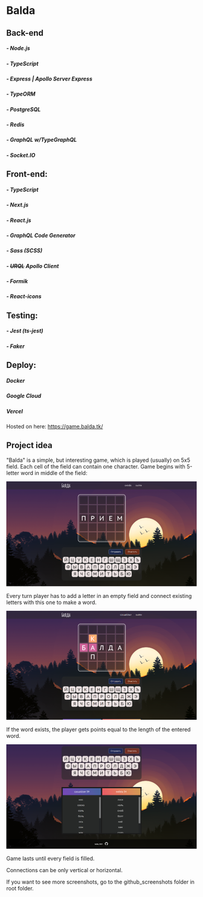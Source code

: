 # Balda

## Back-end
##### - Node.js
##### - TypeScript
##### - Express | Apollo Server Express 
##### - TypeORM
##### - PostgreSQL
##### - Redis
##### - GraphQL w/TypeGraphQL
##### - Socket.IO

## Front-end:
##### - TypeScript
##### - Next.js
##### - React.js
##### - GraphQL Code Generator
##### - Sass (SCSS)
##### - ~~URQL~~ Apollo Client
##### - Formik
##### - React-icons

## Testing:
##### - Jest (ts-jest)
##### - Faker


## Deploy:
##### Docker
##### Google Cloud
##### Vercel

Hosted on here: https://game.balda.tk/

## Project idea

"Balda" is a simple, but interesting game, which is played (usually) on 5x5 field. Each cell of the field can contain one character. 
Game begins with 5-letter word in middle of the field: 

![game created](https://github.com/tmelent/balda/blob/master/github_screenshots/genfield.PNG?raw=true)

Every turn player has to add a letter in an empty field and connect existing letters with this one to make a word.

![turn](https://github.com/tmelent/balda/blob/master/github_screenshots/turn.PNG?raw=true)

If the word exists, the player gets points equal to the length of the entered word.

![scoretable_footer](https://github.com/tmelent/balda/blob/master/github_screenshots/scoretable_footer.PNG?raw=true)

Game lasts until every field is filled. 

Connections can be only vertical or horizontal.

If you want to see more screenshots, go to the github_screenshots folder in root folder.
